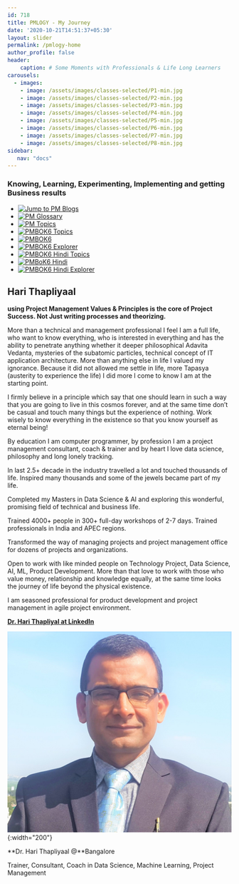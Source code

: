 ```yaml
---
id: 718    
title: PMLOGY - My Journey
date: '2020-10-21T14:51:37+05:30'
layout: slider
permalink: /pmlogy-home
author_profile: false
header:
    caption: # Some Moments with Professionals & Life Long Learners
carousels:
  - images: 
    - image: /assets/images/classes-selected/P1-min.jpg
    - image: /assets/images/classes-selected/P2-min.jpg
    - image: /assets/images/classes-selected/P3-min.jpg
    - image: /assets/images/classes-selected/P4-min.jpg
    - image: /assets/images/classes-selected/P5-min.jpg
    - image: /assets/images/classes-selected/P6-min.jpg
    - image: /assets/images/classes-selected/P7-min.jpg
    - image: /assets/images/classes-selected/P8-min.jpg
sidebar:
   nav: "docs"
---    
```


### Knowing, Learning, Experimenting, Implementing and getting Business results 

* [![Jump to PM Blogs](https://img.shields.io/badge/Goto-PMLOGY_Blog-blue)](/pmlogy-blog)    
* [![PM Glossary](https://img.shields.io/badge/Goto-PM_Glossary-blue)](/pmglossary)
* [![PM Topics](https://img.shields.io/badge/Goto-PM_Categories-blue)](/pmlogy-tags)
* [![PMBOK6 Topics](https://img.shields.io/badge/Goto-PMBOK6_Topics-blue)](/pmbok6-tags) 
* [![PMBOK6](https://img.shields.io/badge/Goto-PMBOK6_Summary_Blog-blue)](/pmbok6-summary)
* [![PMBOK6 Explorer](https://img.shields.io/badge/Goto-PMBOK6-blue)](/pmbok6)       
* [![PMBOK6 Hindi Topics](https://img.shields.io/badge/Goto-PMBOK6_Hindi-blue)](/pmbok6hi-tags)       
* [![PMBoK6 Hindi](https://img.shields.io/badge/Goto-PMBOK6_Hindi_Summary-blue)](/pmbok6hi-summary)
* [![PMBOK6 Hindi Explorer](https://img.shields.io/badge/Goto-PMBOK6_Hindi_Explorer-blue)](/pmbok6hi)

## Hari Thapliyaal

**using Project Management Values & Principles is the core of Project Success. Not Just writing processes and theorizing.**

More than a technical and management professional I feel I am a full life, who want to know everything, who is interested in everything and has the ability to penetrate anything whether it deeper philosophical Adavita Vedanta, mysteries of the subatomic particles, technical concept of IT application architecture. More than anything else in life I valued my ignorance. Because it did not allowed me settle in life, more Tapasya (austerity to experience the life) I did more I come to know I am at the starting point.

I firmly believe in a principle which say that one should learn in such a way that you are going to live in this cosmos forever, and at the same time don’t be casual and touch many things but the experience of nothing. Work wisely to know everything in the existence so that you know yourself as eternal being!

By education I am computer programmer, by profession I am a project management consultant, coach &amp; trainer and by heart I love data science, philosophy and long lonely tracking.

In last 2.5+ decade in the industry travelled a lot and touched thousands of life. Inspired many thousands and some of the jewels became part of my life.

Completed my Masters in Data Science &amp; AI and exploring this wonderful, promising field of technical and business life.

Trained 4000+ people in 300+ full-day workshops of 2-7 days. Trained professionals in India and APEC regions.

Transformed the way of managing projects and project management office for dozens of projects and organizations.

Open to work with like minded people on Technology Project, Data Science, AI, ML, Product Development. More than that love to work with those who value money, relationship and knowledge equally, at the same time looks the journey of life beyond the physical existence.

I am seasoned professional for product development and project management in agile project environment.

[**Dr. Hari Thapliyal at LinkedIn**](https://linkedin.com/in/harithapliyal)

![Hari Thapliyaal](/assets/images/profilephoto3.jpg){:width="200"}

**Dr. Hari Thapliyaal @**Bangalore

Trainer, Consultant, Coach in Data Science, Machine Learning, Project Management
